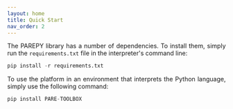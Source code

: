 ```yaml
---
layout: home
title: Quick Start
nav_order: 2
---
```


<p align="justify">The PAREPY library has a number of dependencies. To install them, simply run the <code>requirements.txt</code> file in the interpreter's command line:</p>

```python
pip install -r requirements.txt
```

<p align="justify">To use the platform in an environment that interprets the Python language, simply use the following command:</p>

```python
pip install PARE-TOOLBOX
```

